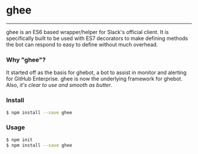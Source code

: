 # ghee
---
ghee is an ES6 based wrapper/helper for Slack's official client. It is
specifically built to be used with ES7 decorators to make defining methods the
bot can respond to easy to define without much overhead.

### Why "ghee"?

It started off as the basis for ghebot, a bot to assist in monitor and alerting
for GitHub Enterprise. ghee is now the underlying framework for ghebot. Also,
_it's clear to use and smooth as butter_.

### Install

```sh
$ npm install --save ghee
```

### Usage

```sh
$ npm init
$ npm install --save ghee
```
